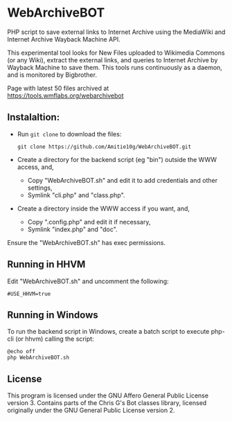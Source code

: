 # WebArchiveBOT
PHP script to save external links to Internet Archive using the MediaWiki and Internet Archive Wayback Machine API.

This experimental tool looks for New Files uploaded to Wikimedia Commons (or any Wiki), extract the external links, and queries to Internet Archive by Wayback Machine to save them. This tools runs continuously as a daemon, and is monitored by Bigbrother.

Page with latest 50 files archived at https://tools.wmflabs.org/webarchivebot

## Instalaltion: 

* Run `git clone` to download the files:

    `git clone https://github.com/Amitie10g/WebArchiveBOT.git`

* Create a directory for the backend script (eg "bin") outside the WWW access, and,
  * Copy "WebArchiveBOT.sh" and edit it to add credentials and other settings,
  * Symlink "cli.php" and "class.php".

* Create a directory inside the WWW access if you want, and,
  * Copy ".config.php" and edit it if necessary,
  * Symlink "index.php" and "doc".

Ensure the "WebArchiveBOT.sh" has exec permissions.
  
## Running in HHVM

Edit "WebArchiveBOT.sh" and uncomment the following:

    #USE_HHVM=true

## Running in Windows

To run the backend script in Windows, create a batch script to execute php-cli (or hhvm) calling the script:

    @echo off
    php WebArchiveBOT.sh

## License

This program is licensed under the GNU Affero General Public License version 3. Contains parts of the Chris G's Bot classes library, licensed originally under the GNU General Public License version 2.
